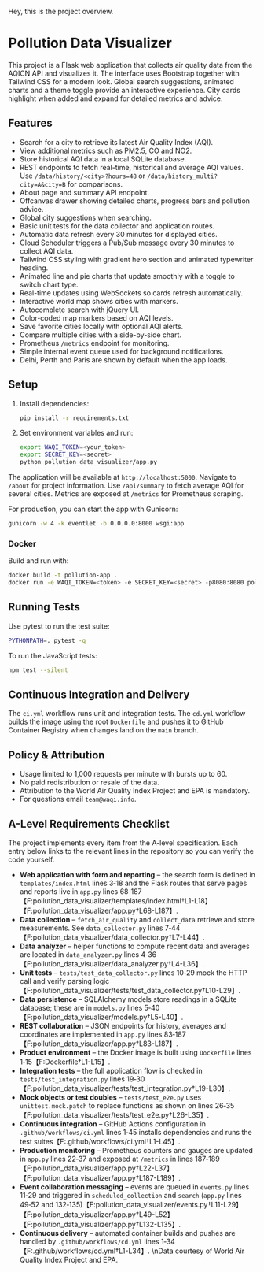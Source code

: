 Hey, this is the project overview.

# Pollution Data Visualizer

This project is a Flask web application that collects air quality data from the AQICN API and visualizes it.
The interface uses Bootstrap together with Tailwind CSS for a modern look. Global search suggestions, animated charts and a theme toggle provide an interactive experience. City cards highlight when added and expand for detailed metrics and advice.

## Features
- Search for a city to retrieve its latest Air Quality Index (AQI).
- View additional metrics such as PM2.5, CO and NO2.
- Store historical AQI data in a local SQLite database.
- REST endpoints to fetch real-time, historical and average AQI values. Use `/data/history/<city>?hours=48` or `/data/history_multi?city=A&city=B` for comparisons.
- About page and summary API endpoint.
- Offcanvas drawer showing detailed charts, progress bars and pollution advice.
- Global city suggestions when searching.
- Basic unit tests for the data collector and application routes.
- Automatic data refresh every 30 minutes for displayed cities.
 - Cloud Scheduler triggers a Pub/Sub message every 30 minutes to collect AQI data.
- Tailwind CSS styling with gradient hero section and animated typewriter heading.
- Animated line and pie charts that update smoothly with a toggle to switch chart type.
- Real-time updates using WebSockets so cards refresh automatically.
- Interactive world map shows cities with markers.
- Autocomplete search with jQuery UI.
- Color-coded map markers based on AQI levels.
- Save favorite cities locally with optional AQI alerts.
- Compare multiple cities with a side-by-side chart.
- Prometheus `/metrics` endpoint for monitoring.
- Simple internal event queue used for background notifications.
- Delhi, Perth and Paris are shown by default when the app loads.

## Setup
1. Install dependencies:
   ```bash
   pip install -r requirements.txt
   ```
2. Set environment variables and run:
   ```bash
   export WAQI_TOKEN=<your_token>
   export SECRET_KEY=<secret>
   python pollution_data_visualizer/app.py
   ```
The application will be available at `http://localhost:5000`.
Navigate to `/about` for project information. Use `/api/summary` to fetch average AQI for several cities.
Metrics are exposed at `/metrics` for Prometheus scraping.

For production, you can start the app with Gunicorn:
```bash
gunicorn -w 4 -k eventlet -b 0.0.0.0:8000 wsgi:app
```

### Docker

Build and run with:

```bash
docker build -t pollution-app .
docker run -e WAQI_TOKEN=<token> -e SECRET_KEY=<secret> -p8080:8080 pollution-app
```


## Running Tests
Use pytest to run the test suite:
```bash
PYTHONPATH=. pytest -q
```
To run the JavaScript tests:
```bash
npm test --silent
```



## Continuous Integration and Delivery
The `ci.yml` workflow runs unit and integration tests. The `cd.yml` workflow builds the image using the root `Dockerfile` and pushes it to GitHub Container Registry when changes land on the `main` branch.

## Policy & Attribution
- Usage limited to 1,000 requests per minute with bursts up to 60.
- No paid redistribution or resale of the data.
- Attribution to the World Air Quality Index Project and EPA is mandatory.
- For questions email `team@waqi.info`.

## A-Level Requirements Checklist

The project implements every item from the A-level specification. Each entry
below links to the relevant lines in the repository so you can verify the code
yourself.

- **Web application with form and reporting** – the search form is defined in
  `templates/index.html` lines 3‑18 and the Flask routes that serve pages and
  reports live in `app.py` lines 68‑187【F:pollution_data_visualizer/templates/index.html†L1-L18】【F:pollution_data_visualizer/app.py†L68-L187】.
- **Data collection** – `fetch_air_quality` and `collect_data` retrieve and
  store measurements. See `data_collector.py` lines 7‑44【F:pollution_data_visualizer/data_collector.py†L7-L44】.
- **Data analyzer** – helper functions to compute recent data and averages are
  located in `data_analyzer.py` lines 4‑36【F:pollution_data_visualizer/data_analyzer.py†L4-L36】.
- **Unit tests** – `tests/test_data_collector.py` lines 10‑29 mock the HTTP
  call and verify parsing logic【F:pollution_data_visualizer/tests/test_data_collector.py†L10-L29】.
- **Data persistence** – SQLAlchemy models store readings in a SQLite database;
  these are in `models.py` lines 5‑40【F:pollution_data_visualizer/models.py†L5-L40】.
- **REST collaboration** – JSON endpoints for history, averages and coordinates
  are implemented in `app.py` lines 83‑187【F:pollution_data_visualizer/app.py†L83-L187】.
- **Product environment** – the Docker image is built using
  `Dockerfile` lines 1‑15【F:Dockerfile†L1-L15】.
- **Integration tests** – the full application flow is checked in
  `tests/test_integration.py` lines 19‑30【F:pollution_data_visualizer/tests/test_integration.py†L19-L30】.
- **Mock objects or test doubles** – `tests/test_e2e.py` uses
  `unittest.mock.patch` to replace functions as shown on lines 26‑35【F:pollution_data_visualizer/tests/test_e2e.py†L26-L35】.
- **Continuous integration** – GitHub Actions configuration in
  `.github/workflows/ci.yml` lines 1‑45 installs dependencies and runs the test
  suites【F:.github/workflows/ci.yml†L1-L45】.
- **Production monitoring** – Prometheus counters and gauges are updated in
  `app.py` lines 22‑37 and exposed at `/metrics` in lines 187‑189【F:pollution_data_visualizer/app.py†L22-L37】【F:pollution_data_visualizer/app.py†L187-L189】.
- **Event collaboration messaging** – events are queued in
  `events.py` lines 11‑29 and triggered in `scheduled_collection` and `search`
  (`app.py` lines 49‑52 and 132‑135)【F:pollution_data_visualizer/events.py†L11-L29】【F:pollution_data_visualizer/app.py†L49-L52】【F:pollution_data_visualizer/app.py†L132-L135】.
- **Continuous delivery** – automated container builds and pushes are handled by
  `.github/workflows/cd.yml` lines 1‑34【F:.github/workflows/cd.yml†L1-L34】.
\nData courtesy of World Air Quality Index Project and EPA.
